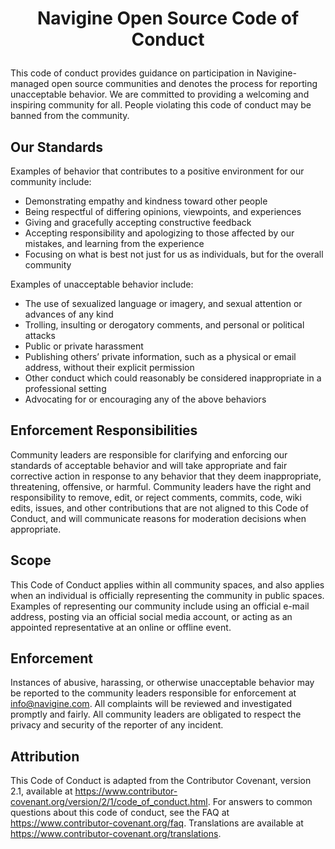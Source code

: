 # <p align="center"> Navigine Open Source Code of Conduct </p>

This code of conduct provides guidance on participation in Navigine-managed open source communities and denotes the process for reporting unacceptable behavior. We are committed to providing a welcoming and inspiring community for all. People violating this code of conduct may be banned from the community.

## Our Standards

Examples of behavior that contributes to a positive environment for our community include:
- Demonstrating empathy and kindness toward other people
- Being respectful of differing opinions, viewpoints, and experiences
- Giving and gracefully accepting constructive feedback
- Accepting responsibility and apologizing to those affected by our mistakes, and learning from the experience
- Focusing on what is best not just for us as individuals, but for the overall community

Examples of unacceptable behavior include:
- The use of sexualized language or imagery, and sexual attention or advances of any kind
- Trolling, insulting or derogatory comments, and personal or political attacks
- Public or private harassment
- Publishing others’ private information, such as a physical or email address, without their explicit permission
- Other conduct which could reasonably be considered inappropriate in a professional setting
- Advocating for or encouraging any of the above behaviors

## Enforcement Responsibilities

Community leaders are responsible for clarifying and enforcing our standards of acceptable behavior and will take appropriate and fair corrective action in response to any behavior that they deem inappropriate, threatening, offensive, or harmful.
Community leaders have the right and responsibility to remove, edit, or reject comments, commits, code, wiki edits, issues, and other contributions that are not aligned to this Code of Conduct, and will communicate reasons for moderation decisions when appropriate.

## Scope

This Code of Conduct applies within all community spaces, and also applies when an individual is officially representing the community in public spaces. Examples of representing our community include using an official e-mail address, posting via an official social media account, or acting as an appointed representative at an online or offline event.

## Enforcement

Instances of abusive, harassing, or otherwise unacceptable behavior may be reported to the community leaders responsible for enforcement at info@navigine.com. All complaints will be reviewed and investigated promptly and fairly.
All community leaders are obligated to respect the privacy and security of the reporter of any incident.

## Attribution

This Code of Conduct is adapted from the Contributor Covenant, version 2.1, available at https://www.contributor-covenant.org/version/2/1/code_of_conduct.html.
For answers to common questions about this code of conduct, see the FAQ at https://www.contributor-covenant.org/faq. Translations are available at https://www.contributor-covenant.org/translations.
